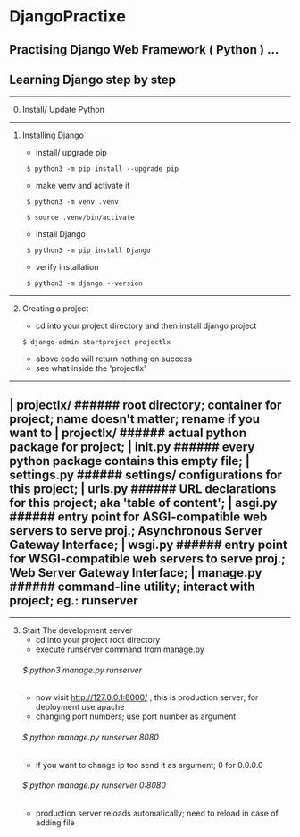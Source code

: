 # DjangoPractixe
Practising Django Web Framework ( Python ) ... 
---
## Learning Django step by step

___
0. Install/ Update Python

___
1. Installing Django
   - install/ upgrade pip 
   
   ``` $ python3 -m pip install --upgrade pip```
   
   - make venv and activate it
	
   ``` $ python3 -m venv .venv```
	
   ``` $ source .venv/bin/activate```
   
   - install Django
	
   ``` $ python3 -m pip install Django```
   
   - verify installation
	
   ``` $ python3 -m django --version```

___
2. Creating a project
   - cd into your project directory and then install django project
	
   ```$ django-admin startproject projectlx```
   - above code will return nothing on success
   - see what inside the 'projectlx'
--------------------------------
| projectlx/		###### root directory; container for project; name doesn't matter; rename if you want to
    | projectlx/	###### actual python package for project; 
        | __init__.py		###### every python package contains this empty file;
        | settings.py		###### settings/ configurations for this project;
        | urls.py		###### URL declarations for this project; aka 'table of content'; 
        | asgi.py		###### entry point for ASGI-compatible web servers to serve proj.; Asynchronous Server Gateway Interface;
        | wsgi.py		###### entry point for WSGI-compatible web servers to serve proj.; Web Server Gateway Interface;
    | manage.py		###### command-line utility; interact with project; eg.: runserver
---------------------------------

___
3. Start The development server
   - cd into your project root directory
   - execute runserver command from manage.py
	###### $ python3 manage.py runserver
   - now visit http://127.0.0.1:8000/ ; this is production server; for deployment use apache
   - changing port numbers; use port number as argument
	###### $ python manage.py runserver 8080
   - if you want to change ip too send it as argument; 0 for 0.0.0.0
	###### $ python manage.py runserver 0:8080
   - production server reloads automatically; need to reload in case of adding file
